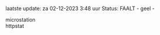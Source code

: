 laatste update: 
za 02-12-2023  3:48   uur 
Status: FAALT - geel - 
<div class="service Y">microstation</div><div class="service G">httpstat</div>